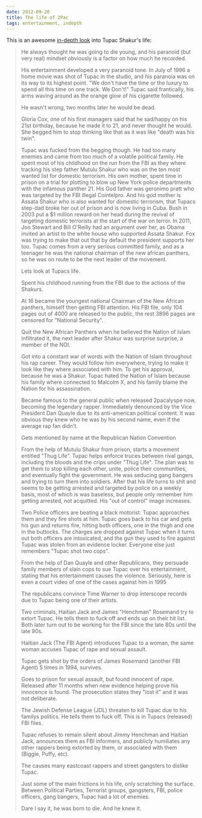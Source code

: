 ```yaml
---
date: 2012-09-20
title: The life of 2Pac
tags: entertainment, indepth
---
```


This is an awesome [in-depth look](https://www.reddit.com/r/todayilearned/comments/103xo4/til_rapper_tupac_shakur_received_a_letter_from/c6acw1n/) into Tupac Shakur's life:

> He always thought he was going to die young, and his paranoid (but very real) mindset obviously is a factor on how much he recorded.
> 
> His entertainment developed a very paranoid tone. In July of 1996 a home movie was shot of Tupac in the studio, and his paranoia was on its way to its highest point. "We don't have the time or the luxury to spend all this time on one track. We Don't!" Tupac said frantically, his arms waving around as the orange glow of his cigarette followed.
> 
> 
> He wasn't wrong, two months later he would be dead.
> 
> Gloria Cox, one of his first managers said that he sad/happy on his 21st birthday, because he made it to 21, and never thought he would. She begged him to stop thinking like that as it was like "death was his twin".
> 
> 
> Tupac was fucked from the begging though. He had too many enemies and came from too much of a volatile political family. He spent most of his childhood on the run from the FBI as they where tracking his step father Mutulu Shakur who was on the ten most wanted list for domestic terrorism. His own mother, spent time in prison on a trial for plotting to blow up New York police departments with the infamous panther 21. His God father was geronimo pratt who was targeted by the FBI illegal Cointelpro. And his god mother is Assata Shakur who is also wanted for domestic terrorism, that Tupacs step-dad broke her out of prison and is now living in Cuba. Bush in 2003 put a $1 million reward on her head during the revival of targeting domestic terrorists at the start of the war on terror. In 2011, Jon Stewart and Bill O'Reilly had an argument over her, as Obama invited an artist to the white house who supported Assata Shakur. Fox was trying to make that out that by default the president supports her too. Tupac comes from a very serious committed family, and as a teenager he was the national chairman of the new african panthers, so he was on route to be the next leader of the movement.
> 
> Lets look at Tupacs life.
> 
> Spent his childhood running from the FBI due to the actions of the Shakurs.
> 
> At 16 became the youngest national Chairman of the New African panthers, himself then getting FBI attention. His FBI file, only 104 pages out of 4000 are released to the public, the rest 3896 pages are censored for "National Security".
> 
> Quit the New African Panthers when he believed the Nation of Islam infiltrated it, the next leader after Shakur was surprise surprise, a member of the NOI.
> 
> Got into a constant war of words with the Nation of Islam throughout his rap career. They would follow him everywhere, trying to make it look like they where associated with him. To get his approval, because he was a Shakur. Tupac hated the Nation of Islam because his family where connected to Malcolm X, and his family blame the Nation for his assassination.
> 
> Became famous to the general public when released 2pacalyspe now, becoming the legendary rapper. Immediately denounced by the Vice President Dan Quayle due to its anti-american political content. It was obvious they knew who he was by his second name, even if the average rap fan didn't.
> 
> Gets mentioned by name at the Republican Nation Convention
> 
> From the help of Mutulu Shakur from prison, starts a movement entitled "Thug Life". Tupac helps enforce truces between rival gangs, including the bloods and the crips under "Thug Life". The plan was to get them to stop killing each other, unite, police their communities, and eventually fight the government. He was seducing gang bangers and trying to turn them into soldiers. After that his life turns to shit and seems to be getting arrested and targeted by police on a weekly basis, most of which is was baseless, but people only remember him getting arrested, not acquitted. His "out of control" image increases.
> 
> Two Police officers are beating a black motorist. Tupac approaches them and they fire shots at him. Tupac goes back to his car and gets his gun and returns fire, hitting both officers, one in the thigh and one in the buttocks. The charges are dropped against Tupac when it turns out both officers are intoxicated, and the gun they used to fire against Tupac was stolen from an evidence locker. Everyone else just remembers "Tupac shot two cops".
> 
> From the help of Dan Quayle and other Republicans, they persuade family members of slain cops to sue Tupac over his entertainment, stating that his entertainment causes the violence. Seriously, here is even a court video of one of the cases against him in 1995
> 
> The republicans convince Time Warner to drop interscope records due to Tupac being one of their artists.
> 
> Two criminals, Haitian Jack and James "Henchman" Rosemand try to extort Tupac. He tells them to fuck off and ends up on their hit list. Both later turn out to be working for the FBI since the late 80s until the late 90s.
> 
> Haitian Jack (The FBI Agent) introduces Tupac to a woman, the same woman accuses Tupac of rape and sexual assault.
> 
> Tupac gets shot by the orders of James Rosemand (another FBI Agent) 5 times in 1994, survives.
> 
> Goes to prison for sexual assault, but found innocent of rape. Released after 11 months when new evidence helping prove his innocence is found. The prosecution states they "lost it" and it was not deliberate.
> 
> The Jewish Defense League (JDL) threaten to kill Tupac due to his familys politics. He tells them to fuck off. This is in Tupacs (released) FBI files.
> 
> Tupac refuses to remain silent about Jimmy Henchman and Haitian Jack, announces them as FBI informers, and publicly humiliates any other rappers being extorted by them, or associated with them (Biggie, Puffy, etc).
> 
> The causes many eastcoast rappers and street gangsters to dislike Tupac.
> 
> Just some of the main frictions in his life, only scratching the surface. Between Political Parties, Terrorist groups, gangsters, FBI, police officers, gang bangers, Tupac had a lot of enemies.
> 
> Dare I say it, he was born to die. And he knew it.